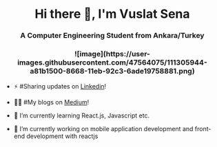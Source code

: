 <!--
**VuslatSena/VuslatSena** is a ✨ _special_ ✨ repository because its `README.md` (this file) appears on your GitHub profile.

Here are some ideas to get you started:

- 🌱 I’m currently learning reactjs
- 👯 I’m looking to collaborate on ...
- 🤔 I’m looking for help with ...
- 💬 Ask me about ...
- 📫 How to reach me: ...
- 😄 Pronouns: ...
- ⚡ Fun fact: ...
-->


<h1 align="center">Hi there 👋, I'm Vuslat Sena</h1>
<h3 align="center">A Computer Engineering Student from Ankara/Turkey</h3>



<h3 align="center">![image](https://user-images.githubusercontent.com/47564075/111305944-a81b1500-8668-11eb-92c3-6ade19758881.png)</h3>



- ⚡ #Sharing updates on [Linkedin](https://www.linkedin.com/in/vuslat-sena-emre/)! 

- ✍🏻 #My blogs on [Medium](https://medium.com/@aeternitas)!

- 🌱 I’m currently learning React.js, Javascript etc.

- 🔭 I’m currently working on mobile application development and front-end development with reactjs
